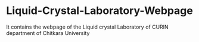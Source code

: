 # Liquid-Crystal-Laboratory-Webpage
It contains the webpage of the Liquid crystal Laboratory of CURIN department of Chitkara University
